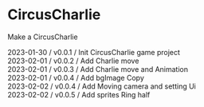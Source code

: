 # CircusCharlie
Make a CircusCharlie

2023-01-30 / v0.0.1 / Init CircusCharlie game project   
2023-02-01 / v0.0.2 / Add Charlie move    
2023-02-01 / v0.0.3 / Add Charlie move and Animation    
2023-02-01 / v0.0.4 / Add bgImage Copy    
2023-02-02 / v0.0.4 / Add Moving camera and setting Ui    
2023-02-02 / v0.0.5 / Add sprites Ring half    